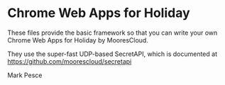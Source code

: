 Chrome Web Apps for Holiday
===========================

These files provide the basic framework so that you can write your own Chrome Web Apps for Holiday by MooresCloud.

They use the super-fast UDP-based SecretAPI, which is documented at https://github.com/moorescloud/secretapi

Mark Pesce